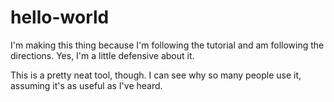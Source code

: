 # hello-world

I'm making this thing because I'm following the tutorial and am following the directions. Yes, I'm a little defensive about it.

This is a pretty neat tool, though. I can see why so many people use it, assuming it's as useful as I've heard.
